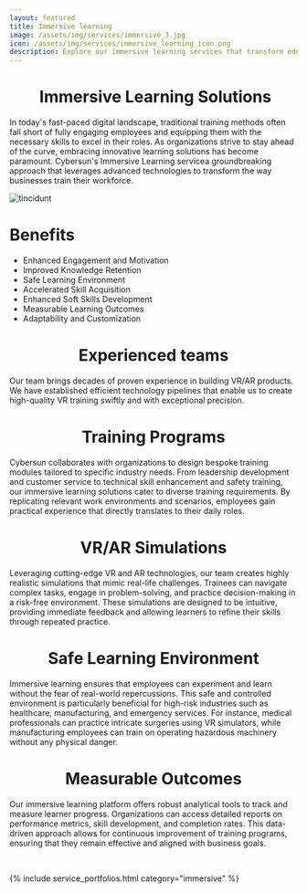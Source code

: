 ```yaml
---
layout: featured
title: Immersive learning
image: /assets/img/services/immersive_3.jpg
icon: /assets/img/services/immersive_learning_icon.png
description: Explore our immersive learning services that transform education through advanced virtual and augmented reality experiences. AR/VR/MR and Spatial Computing development.
---
```


<div class="row">
    <div class="col-md-12">
        <div class="service-details mb-40">
            <h1 style="text-align:center;"><i class="fa-solid fa-book-open-reader"></i>&nbsp;Immersive Learning Solutions</h1>
            <p>In today's fast-paced digital landscape, traditional training methods often fall short of fully engaging employees and equipping them with the necessary skills to excel in their roles. As organizations strive to stay ahead of the curve, embracing innovative learning solutions has become paramount. Cybersun's Immersive Learning servicea groundbreaking approach that leverages advanced technologies to transform the way businesses train their workforce.</p>
        </div>
    </div>
</div>
<div class="row">
    <div class="col-xl-6 col-lg-12">
        <div class="s-details-img mb-30"><img src="{{site.baseurl}}/assets/img/services/immersive_1.jpg" alt="tincidunt"></div>
    </div>
    <div class="col-xl-6 col-lg-12">
        <div class="service-details mb-40">
            <h1><i class="fa-solid fa-trophy"></i> Benefits</h1>
            <ul>
                <li><span class="lnr lnr-star"></span> Enhanced Engagement and Motivation</li>
                <li><span class="lnr lnr-star"></span> Improved Knowledge Retention</li>
                <li><span class="lnr lnr-star"></span> Safe Learning Environment</li>
                <li><span class="lnr lnr-star"></span> Accelerated Skill Acquisition</li>
                <li><span class="lnr lnr-star"></span> Enhanced Soft Skills Development</li>
                <li><span class="lnr lnr-star"></span> Measurable Learning Outcomes</li>
                <li><span class="lnr lnr-star"></span> Adaptability and Customization</li>
            </ul>
        </div>
    </div>
</div>
<div class="service-details mb-30">
    <h1 style="text-align:center;"><i class="fa-solid fa-people-group"></i> Experienced teams</h1>
    <p>Our team brings decades of proven experience in building VR/AR products. We have established efficient technology pipelines that enable us to create high-quality VR training swiftly and with exceptional precision.</p>
    <h1 style="text-align:center;"><i class="fa-solid fa-graduation-cap"></i> Training Programs</h1>
    <p>Cybersun collaborates with organizations to design bespoke training modules tailored to specific industry needs. From leadership development and customer service to technical skill enhancement and safety training, our immersive learning solutions cater to diverse training requirements. By replicating relevant work environments and scenarios, employees gain practical experience that directly translates to their daily roles.</p>
    <h1 style="text-align:center;"><i class="fa-solid fa-vr-cardboard"></i> VR/AR Simulations</h1>
    <p>Leveraging cutting-edge VR and AR technologies, our team creates highly realistic simulations that mimic real-life challenges. Trainees can navigate complex tasks, engage in problem-solving, and practice decision-making in a risk-free environment. These simulations are designed to be intuitive, providing immediate feedback and allowing learners to refine their skills through repeated practice.</p>
    <h1 style="text-align:center;"><i class="fa-solid fa-shield-heart"></i> Safe Learning Environment</h1>
    <p>Immersive learning ensures that employees can experiment and learn without the fear of real-world repercussions. This safe and controlled environment is particularly beneficial for high-risk industries such as healthcare, manufacturing, and emergency services. For instance, medical professionals can practice intricate surgeries using VR simulators, while manufacturing employees can train on operating hazardous machinery without any physical danger.</p>
    <h1 style="text-align:center;"><i class="fa-solid fa-chart-line"></i> Measurable Outcomes</h1>
    <p>Our immersive learning platform offers robust analytical tools to track and measure learner progress. Organizations can access detailed reports on performance metrics, skill development, and completion rates. This data-driven approach allows for continuous improvement of training programs, ensuring that they remain effective and aligned with business goals.</p>
    <p>&nbsp;</p> 
</div>


{% include service_portfolios.html category="immersive" %}